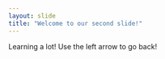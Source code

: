 ```yaml
---
layout: slide
title: "Welcome to our second slide!"
---
```

Learning a lot!
Use the left arrow to go back!
